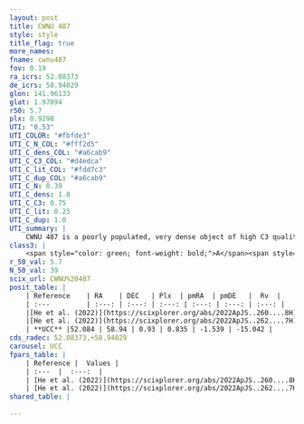 ```yaml
---
layout: post
title: CWNU 487
style: style
title_flag: true
more_names: 
fname: cwnu487
fov: 0.19
ra_icrs: 52.08373
de_icrs: 58.94029
glon: 141.96133
glat: 1.97094
r50: 5.7
plx: 0.9298
UTI: "0.53"
UTI_COLOR: "#fbfde3"
UTI_C_N_COL: "#fff2d5"
UTI_C_dens_COL: "#a6cab9"
UTI_C_C3_COL: "#d4edca"
UTI_C_lit_COL: "#fdd7c3"
UTI_C_dup_COL: "#a6cab9"
UTI_C_N: 0.39
UTI_C_dens: 1.0
UTI_C_C3: 0.75
UTI_C_lit: 0.25
UTI_C_dup: 1.0
UTI_summary: |
    CWNU 487 is a poorly populated, very dense object of high C3 quality. It was recently reported in the literature.
class3: |
    <span style="color: green; font-weight: bold;">A</span><span style="color: #FFC300; font-weight: bold;">B</span>
r_50_val: 5.7
N_50_val: 39
scix_url: CWNU%20487
posit_table: |
    | Reference    | RA    | DEC   | Plx  | pmRA  | pmDE   |  Rv  |
    | :---         | :---: | :---: | :---: | :---: | :---: | :---: |
    |[He et al. (2022)](https://scixplorer.org/abs/2022ApJS..260....8H) | 52.051 | 58.913 | 0.92 | 0.85 | -1.55 | -- |
    |[He et al. (2022)](https://scixplorer.org/abs/2022ApJS..262....7H) | 52.008 | 58.892 | 0.934 | 0.851 | -1.555 | -- |
    | **UCC** |52.084 | 58.94 | 0.93 | 0.835 | -1.539 | -15.042 | 
cds_radec: 52.08373,+58.94029
carousel: UCC
fpars_table: |
    | Reference |  Values |
    | :---  |  :---:  |
    | [He et al. (2022)](https://scixplorer.org/abs/2022ApJS..260....8H) | `AG=1.15, m-M=9.8, logAge=6.7, Z=0.016` |
    | [He et al. (2022)](https://scixplorer.org/abs/2022ApJS..262....7H) | `A0=0.1, logAge=6.25` |
shared_table: |
    
---
```

